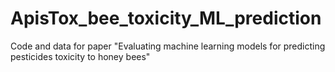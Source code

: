 # ApisTox_bee_toxicity_ML_prediction
Code and data for paper "Evaluating machine learning models for predicting pesticides toxicity to honey bees"
